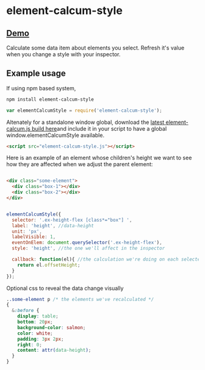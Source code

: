 # element-calcum-style

## [Demo](https://yuvilio.github.io/element-calcum-style)

Calculate some data item about elements you select. Refresh it's value when you change a style with your inspector.

## Example usage

If using npm based system,

```bash
npm install element-calcum-style
```

```js
var elementCalcumStyle = require('element-calcum-style');
```


Altenately for a standalone window global, download the [latest element-calcum.js build here](http://yuvilio.github.io/element-calcum-style/build/element-calcum-style.js)and include it in  your script to have a global window.elementCalcumStyle available.

```html
<script src="element-calcum-style.js"></script>

```

Here is an example of an element whose children's height we want to see how they are affected when we adjust the parent element:

```html

<div class="some-element">
  <div class="box-1"></div>
  <div class="box-2"></div>
</div>
```

```js

elementCalcumStyle({
  selector: '.ex-height-flex [class*="box"] ',
  label: 'height', //data-height
  unit: 'px',
  labelVisible: 1,
  eventOnElem: document.querySelector('.ex-height-flex'),
  style: 'height', //the one we'll affect in the inspector

  callback: function(el){ //the calculation we're doing on each selected element
    return el.offsetHeight;
  }
});

```

Optional css to reveal the data change visually

```css
..some-element p /* the elements we've recalculated */
{
  &:before {
    display: table;
    bottom: 20px;
    background-color: salmon;
    color: white;
    padding: 3px 2px;
    right: 0;
    content: attr(data-height);
  }
}
```
